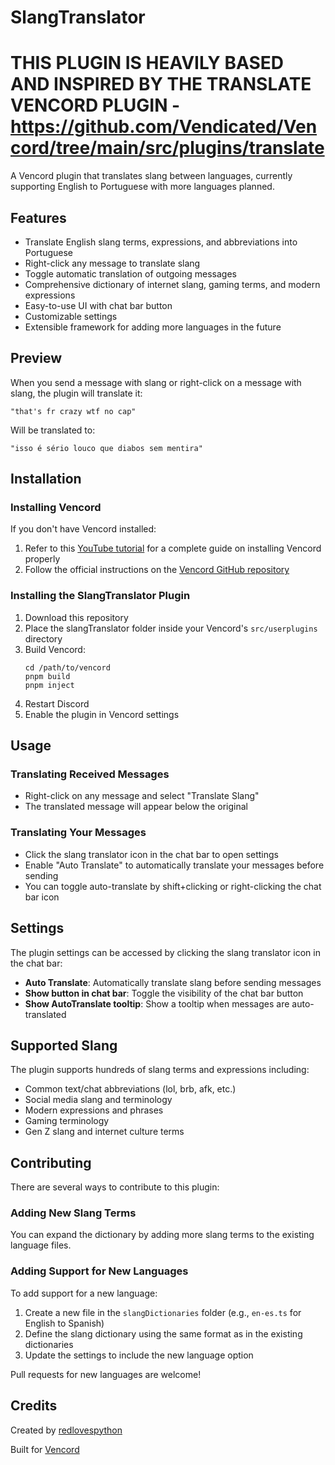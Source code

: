 # SlangTranslator
# THIS PLUGIN IS HEAVILY BASED AND INSPIRED BY THE TRANSLATE VENCORD PLUGIN - https://github.com/Vendicated/Vencord/tree/main/src/plugins/translate

A Vencord plugin that translates slang between languages, currently supporting English to Portuguese with more languages planned.




## Features

- Translate English slang terms, expressions, and abbreviations into Portuguese
- Right-click any message to translate slang
- Toggle automatic translation of outgoing messages
- Comprehensive dictionary of internet slang, gaming terms, and modern expressions
- Easy-to-use UI with chat bar button
- Customizable settings
- Extensible framework for adding more languages in the future

## Preview

When you send a message with slang or right-click on a message with slang, the plugin will translate it:

```
"that's fr crazy wtf no cap"
```

Will be translated to:

```
"isso é sério louco que diabos sem mentira"
```

## Installation

### Installing Vencord
If you don't have Vencord installed:
1. Refer to this [YouTube tutorial](https://www.youtube.com/watch?v=3anTy0EdvsE) for a complete guide on installing Vencord properly
2. Follow the official instructions on the [Vencord GitHub repository](https://github.com/Vendicated/Vencord)

### Installing the SlangTranslator Plugin
1. Download this repository
2. Place the slangTranslator folder inside your Vencord's `src/userplugins` directory
3. Build Vencord:
   ```
   cd /path/to/vencord
   pnpm build
   pnpm inject
   ```
4. Restart Discord
5. Enable the plugin in Vencord settings

## Usage

### Translating Received Messages

- Right-click on any message and select "Translate Slang"
- The translated message will appear below the original

### Translating Your Messages

- Click the slang translator icon in the chat bar to open settings
- Enable "Auto Translate" to automatically translate your messages before sending
- You can toggle auto-translate by shift+clicking or right-clicking the chat bar icon

## Settings

The plugin settings can be accessed by clicking the slang translator icon in the chat bar:

- **Auto Translate**: Automatically translate slang before sending messages
- **Show button in chat bar**: Toggle the visibility of the chat bar button
- **Show AutoTranslate tooltip**: Show a tooltip when messages are auto-translated

## Supported Slang

The plugin supports hundreds of slang terms and expressions including:

- Common text/chat abbreviations (lol, brb, afk, etc.)
- Social media slang and terminology
- Modern expressions and phrases
- Gaming terminology
- Gen Z slang and internet culture terms

## Contributing

There are several ways to contribute to this plugin:

### Adding New Slang Terms
You can expand the dictionary by adding more slang terms to the existing language files.

### Adding Support for New Languages
To add support for a new language:

1. Create a new file in the `slangDictionaries` folder (e.g., `en-es.ts` for English to Spanish)
2. Define the slang dictionary using the same format as in the existing dictionaries
3. Update the settings to include the new language option

Pull requests for new languages are welcome!

## Credits

Created by [redlovespython](https://github.com/redlovespython)

Built for [Vencord](https://github.com/Vendicated/Vencord)
